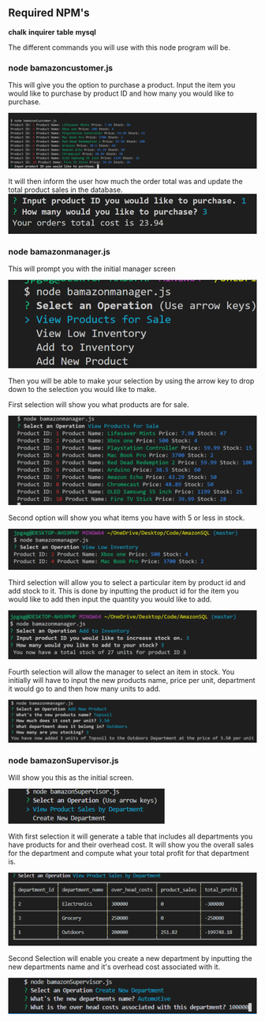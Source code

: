 ## Required NPM's
**chalk**
**inquirer**
**table**
**mysql**

The different commands you will use with this node program will be.

### node bamazoncustomer.js

This will give you the option to purchase a product.
Input the item you would like to purchase by product ID and how many you would like to purchase.

![Customer Purchase](/images/CustomerPurchase.PNG)

It will then inform the user how much the order total was and update the total product sales in the database.
![Customer Total](/images/customertotal.PNG)

### node bamazonmanager.js

This will prompt you with the initial manager screen

![Initial Manager Screen](/images/initialmanscreen.PNG)

Then you will be able to make your selection by using the arrow key to drop down to the selection you would like to make.

First selection will show you what products are for sale.

![Products for Sale](/images/viewproductforsale.PNG)

Second option will show you what items you have with 5 or less in stock.

![View low inventory](/images/lowinventoryman.PNG)

Third selection will allow you to select a particular item by product id and add stock to it.
This is done by inputting the product id for the item you would like to add then input the quantity you would like to add.

![Add Inventory](/images/addinventory.PNG)

Fourth selection will allow the manager to select an item in stock.
You initially will have to input the new products name, price per unit, department it would go to and then how many units to add.

![Add New Product](/images/addnewproduct.PNG)

### node bamazonSupervisor.js

Will show you this as the initial screen.

![Supervisor](/images/supervisor.png)

With first selection it will generate a table that includes all departments you have products for and their overhead cost. It will show you the overall sales for the department and compute what your total profit for that department is.

![View Department Sales](/images/table.PNG)

Second Selection will enable you create a new department by inputting the new departments name and it's overhead cost associated with it.

![Create New Department](/images/newdepartment.PNG)


